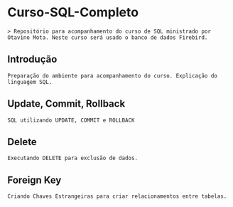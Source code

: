# Curso-SQL-Completo

	> Repositório para acompanhamento do curso de SQL ministrado por Otavino Mota. Neste curso será usado o banco de dados Firebird.
	
## Introdução

	Preparação do ambiente para acompanhamento do curso. Explicação do linguagem SQL.
	
## Update, Commit, Rollback

	SQL utilizando UPDATE, COMMIT e ROLLBACK
	
## Delete

	Executando DELETE para exclusão de dados.
	
## Foreign Key

	Criando Chaves Estrangeiras para criar relacionamentos entre tabelas.